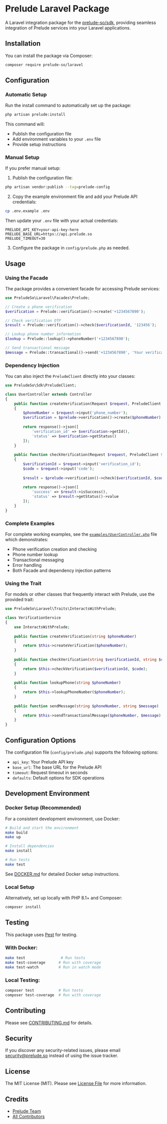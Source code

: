 # Prelude Laravel Package

A Laravel integration package for the [prelude-so/sdk](https://github.com/prelude-so/sdk), providing seamless integration of Prelude services into your Laravel applications.

## Installation

You can install the package via Composer:

```bash
composer require prelude-so/laravel
```

## Configuration

### Automatic Setup

Run the install command to automatically set up the package:

```bash
php artisan prelude:install
```

This command will:
- Publish the configuration file
- Add environment variables to your `.env` file
- Provide setup instructions

### Manual Setup

If you prefer manual setup:

1. Publish the configuration file:

```bash
php artisan vendor:publish --tag=prelude-config
```

2. Copy the example environment file and add your Prelude API credentials:

```bash
cp .env.example .env
```

Then update your `.env` file with your actual credentials:

```env
PRELUDE_API_KEY=your-api-key-here
PRELUDE_BASE_URL=https://api.prelude.so
PRELUDE_TIMEOUT=30
```

3. Configure the package in `config/prelude.php` as needed.

## Usage

### Using the Facade

The package provides a convenient facade for accessing Prelude services:

```php
use PreludeSo\Laravel\Facades\Prelude;

// Create a phone verification
$verification = Prelude::verification()->create('+1234567890');

// Check verification OTP
$result = Prelude::verification()->check($verificationId, '123456');

// Lookup phone number information
$lookup = Prelude::lookup()->phoneNumber('+1234567890');

// Send transactional message
$message = Prelude::transactional()->send('+1234567890', 'Your verification code is 123456');
```

### Dependency Injection

You can also inject the `PreludeClient` directly into your classes:

```php
use PreludeSo\Sdk\PreludeClient;

class UserController extends Controller
{
    public function createVerification(Request $request, PreludeClient $prelude)
    {
        $phoneNumber = $request->input('phone_number');
        $verification = $prelude->verification()->create($phoneNumber);
        
        return response()->json([
            'verification_id' => $verification->getId(),
            'status' => $verification->getStatus()
        ]);
    }
    
    public function checkVerification(Request $request, PreludeClient $prelude)
    {
        $verificationId = $request->input('verification_id');
        $code = $request->input('code');
        
        $result = $prelude->verification()->check($verificationId, $code);
        
        return response()->json([
            'success' => $result->isSuccess(),
            'status' => $result->getStatus()->value
        ]);
    }
}
```

### Complete Examples

For complete working examples, see the [`examples/UserController.php`](examples/UserController.php) file which demonstrates:
- Phone verification creation and checking
- Phone number lookup
- Transactional messaging
- Error handling
- Both Facade and dependency injection patterns

### Using the Trait

For models or other classes that frequently interact with Prelude, use the provided trait:

```php
use PreludeSo\Laravel\Traits\InteractsWithPrelude;

class VerificationService
{
    use InteractsWithPrelude;
    
    public function createVerification(string $phoneNumber)
    {
        return $this->createVerification($phoneNumber);
    }
    
    public function checkVerification(string $verificationId, string $code)
    {
        return $this->checkVerification($verificationId, $code);
    }
    
    public function lookupPhone(string $phoneNumber)
    {
        return $this->lookupPhoneNumber($phoneNumber);
    }
    
    public function sendMessage(string $phoneNumber, string $message)
    {
        return $this->sendTransactionalMessage($phoneNumber, $message);
    }
}
```



## Configuration Options

The configuration file (`config/prelude.php`) supports the following options:

- `api_key`: Your Prelude API key
- `base_url`: The base URL for the Prelude API
- `timeout`: Request timeout in seconds
- `defaults`: Default options for SDK operations

## Development Environment

### Docker Setup (Recommended)

For a consistent development environment, use Docker:

```bash
# Build and start the environment
make build
make up

# Install dependencies
make install

# Run tests
make test
```

See [DOCKER.md](DOCKER.md) for detailed Docker setup instructions.

### Local Setup

Alternatively, set up locally with PHP 8.1+ and Composer:

```bash
composer install
```

## Testing

This package uses [Pest](https://pestphp.com/) for testing.

### With Docker:
```bash
make test                # Run tests
make test-coverage      # Run with coverage
make test-watch         # Run in watch mode
```

### Local Testing:
```bash
composer test           # Run tests
composer test-coverage  # Run with coverage
```

## Contributing

Please see [CONTRIBUTING.md](CONTRIBUTING.md) for details.

## Security

If you discover any security-related issues, please email security@prelude.so instead of using the issue tracker.

## License

The MIT License (MIT). Please see [License File](LICENSE.md) for more information.

## Credits

- [Prelude Team](https://github.com/prelude-so)
- [All Contributors](../../contributors)
